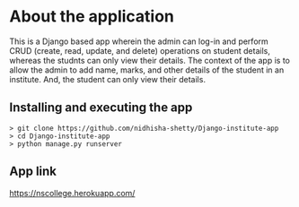 # About the application

This is a Django based app wherein the admin can log-in and perform CRUD (create, read, update, and delete) operations on student details, whereas the studnts can only
view their details. 
The context of the app is to allow the admin to add name, marks, and other details of the student in an institute. And, the student can only view their details.

## Installing and executing the app

```
> git clone https://github.com/nidhisha-shetty/Django-institute-app
> cd Django-institute-app
> python manage.py runserver
```

## App link
https://nscollege.herokuapp.com/
